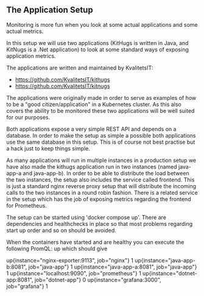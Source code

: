 ## The Application Setup
Monitoring is more fun when you look at some actual applications and some actual metrics.

In this setup we will use two applications (KitHugs is written in Java, and KitNugs is a .Net application) to look at some standard ways of exposing application metrics.

The applications are written and maintained by KvalitetsIT:
* https://github.com/KvalitetsIT/kithugs
* https://github.com/KvalitetsIT/kitnugs

The applications were originally made in order to serve as examples of how to be a "good citizen/application" in a Kubernetes cluster. As this also covers the ability to be monitored these two applications will be well suited for our purposes.

Both applications expose a very simple REST API and depends on a database. In order to make the setup as simple a possible both applications use the same database in this setup. This is of course not best practise but a hack just to keep things simple.

As many applications will run in multiple instances in a production setup we have also made the kithugs application run in two instances (named java-app-a and java-app-b). In order to be able to distribute the load between the two instances, the setup also includes the service called frontend. This is just a standard nginx reverse proxy setup that will distribute the incoming calls to the two instances in a round robin fashion. There is a related service in the setup which has the job of exposing metrics regarding the frontend for Prometheus.

The setup can be started using 'docker compose up'. There are dependencies and healthchecks in place so that most problems regarding start up order and so on should be avoided.

When the containers have started and are healthy you can execute the following PromQL: up which should give 

up{instance="nginx-exporter:9113", job="nginx"} 1
up{instance="java-app-b:8081", job="java-app"} 1
up{instance="java-app-a:8081", job="java-app"} 1
up{instance="localhost:9090", job="prometheus"} 1
up{instance="dotnet-app:8081", job="dotnet-app"} 0
up{instance="grafana:3000", job="grafana"} 1
